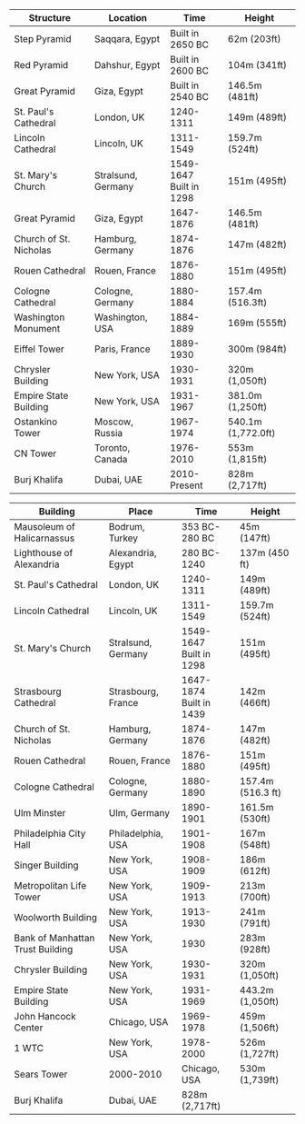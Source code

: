 |Structure|Location|Time|Height|
|---|---|---|---|
Step Pyramid | Saqqara, Egypt | Built in 2650 BC | 62m (203ft)
Red Pyramid | Dahshur, Egypt | Built in 2600 BC | 104m (341ft)
Great Pyramid | Giza, Egypt | Built in 2540 BC | 146.5m (481ft)
St. Paul's Cathedral | London, UK | 1240-1311 | 149m (489ft) 
Lincoln Cathedral | Lincoln, UK | 1311-1549 | 159.7m (524ft)
St. Mary's Church | Stralsund, Germany | 1549-1647<br/>Built in 1298 | 151m (495ft)
Great Pyramid | Giza, Egypt | 1647-1876 | 146.5m (481ft)
Church of St. Nicholas | Hamburg, Germany | 1874-1876 | 147m (482ft)
Rouen Cathedral | Rouen, France | 1876-1880 | 151m (495ft)
Cologne Cathedral | Cologne, Germany | 1880-1884 | 157.4m (516.3ft)
Washington Monument | Washington, USA | 1884-1889 | 169m (555ft)
Eiffel Tower | Paris, France | 1889-1930 | 300m (984ft)
Chrysler Building | New York, USA | 1930-1931 | 320m (1,050ft)
Empire State Building | New York, USA | 1931-1967 | 381.0m (1,250ft)
Ostankino Tower | Moscow, Russia | 1967-1974 | 540.1m (1,772.0ft)
CN Tower | Toronto, Canada | 1976-2010| 553m (1,815ft)
Burj Khalifa | Dubai, UAE | 2010-Present | 828m (2,717ft)


|Building|Place|Time|Height|
|---|---|---|---|
Mausoleum of Halicarnassus | Bodrum, Turkey | 353 BC-280 BC | 45m (147ft)
Lighthouse of Alexandria | Alexandria, Egypt | 280 BC-1240 | 137m (450 ft)
St. Paul's Cathedral | London, UK | 1240-1311 | 149m (489ft)
Lincoln Cathedral | Lincoln, UK | 1311-1549 | 159.7m (524ft)
St. Mary's Church | Stralsund, Germany | 1549-1647<br/>Built in 1298 | 151m (495ft)
Strasbourg Cathedral | Strasbourg, France | 1647-1874<br/>Built in 1439 | 142m (466ft)
Church of St. Nicholas | Hamburg, Germany | 1874-1876 | 147m (482ft)
Rouen Cathedral | Rouen, France | 1876-1880 | 151m (495ft)
Cologne Cathedral | Cologne, Germany | 1880-1890 | 157.4m (516.3 ft)
Ulm Minster | Ulm, Germany | 1890-1901 | 161.5m (530ft)
Philadelphia City Hall | Philadelphia, USA | 1901-1908 | 167m (548ft)
Singer Building | New York, USA | 1908-1909 | 186m (612ft)
Metropolitan Life Tower | New York, USA | 1909-1913 | 213m (700ft)
Woolworth Building | New York, USA | 1913-1930 | 241m (791ft)
Bank of Manhattan Trust Building | New York, USA | 1930 | 283m (928ft)
Chrysler Building | New York, USA | 1930-1931 | 320m (1,050ft)
Empire State Building | New York, USA | 1931-1969 | 443.2m (1,050ft)
John Hancock Center | Chicago, USA | 1969-1978 | 459m (1,506ft)
1 WTC | New York, USA | 1978-2000 | 526m (1,727ft) 
Sears Tower | 2000-2010 | Chicago, USA | 530m (1,739ft)
Burj Khalifa | Dubai, UAE | 828m (2,717ft)

